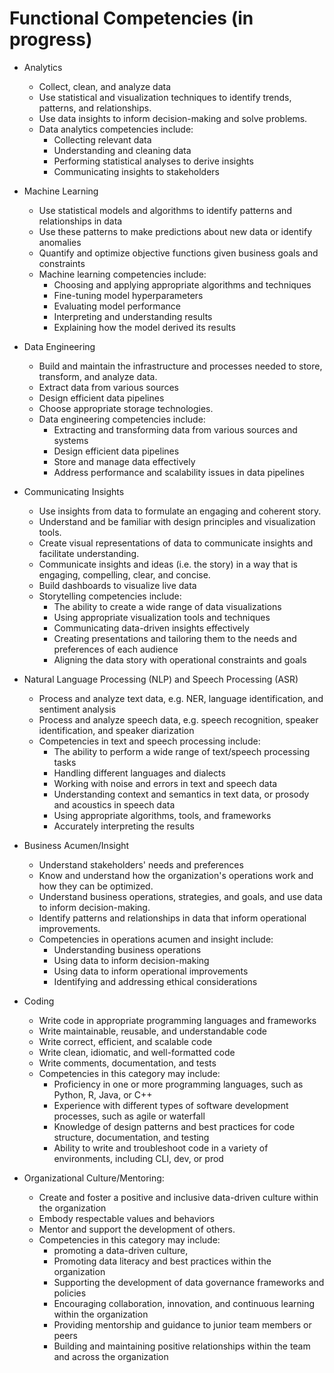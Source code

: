 # Functional Competencies (in progress)

* Analytics
    * Collect, clean, and analyze data
    * Use statistical and visualization techniques to identify trends, patterns, and relationships.
    * Use data insights to inform decision-making and solve problems.
    * Data analytics competencies include:
        * Collecting relevant data
        * Understanding and cleaning data
        * Performing statistical analyses to derive insights
        * Communicating insights to stakeholders

* Machine Learning
    * Use statistical models and algorithms to identify patterns and relationships in data
    * Use these patterns to make predictions about new data or identify anomalies
    * Quantify and optimize objective functions given business goals and constraints
    * Machine learning competencies include:
        * Choosing and applying appropriate algorithms and techniques
        * Fine-tuning model hyperparameters
        * Evaluating model performance
        * Interpreting and understanding results
        * Explaining how the model derived its results

* Data Engineering
    * Build and maintain the infrastructure and processes needed to store, transform, and analyze data.
    * Extract data from various sources
    * Design efficient data pipelines
    * Choose appropriate storage technologies.
    * Data engineering competencies include:
        * Extracting and transforming data from various sources and systems
        * Design efficient data pipelines
        * Store and manage data effectively
        * Address performance and scalability issues in data pipelines

* Communicating Insights
    * Use insights from data to formulate an engaging and coherent story.
    * Understand and be familiar with design principles and visualization tools.
    * Create visual representations of data to communicate insights and facilitate understanding.
    * Communicate insights and ideas (i.e. the story) in a way that is engaging, compelling, clear, and concise.
    * Build dashboards to visualize live data
    * Storytelling competencies include:
        * The ability to create a wide range of data visualizations
        * Using appropriate visualization tools and techniques
        * Communicating data-driven insights effectively
        * Creating presentations and tailoring them to the needs and preferences of each audience
        * Aligning the data story with operational constraints and goals

* Natural Language Processing (NLP) and Speech Processing (ASR)
    * Process and analyze text data, e.g. NER, language identification, and sentiment analysis
    * Process and analyze speech data, e.g. speech recognition, speaker identification, and speaker diarization
    * Competencies in text and speech processing include:
        * The ability to perform a wide range of text/speech processing tasks
        * Handling different languages and dialects
        * Working with noise and errors in text and speech data
        * Understanding context and semantics in text data, or prosody and acoustics in speech data
        * Using appropriate algorithms, tools, and frameworks
        * Accurately interpreting the results

* Business Acumen/Insight
    * Understand stakeholders' needs and preferences
    * Know and understand how the organization's operations work and how they can be optimized.
    * Understand business operations, strategies, and goals, and use data to inform decision-making.
    * Identify patterns and relationships in data that inform operational improvements.
    * Competencies in operations acumen and insight include:
        * Understanding business operations
        * Using data to inform decision-making
        * Using data to inform operational improvements
        * Identifying and addressing ethical considerations

* Coding
    * Write code in appropriate programming languages and frameworks
    * Write maintainable, reusable, and understandable code
    * Write correct, efficient, and scalable code
    * Write clean, idiomatic, and well-formatted code
    * Write comments, documentation, and tests
    * Competencies in this category may include:
        * Proficiency in one or more programming languages, such as Python, R, Java, or C++
        * Experience with different types of software development processes, such as agile or waterfall
        * Knowledge of design patterns and best practices for code structure, documentation, and testing
        * Ability to write and troubleshoot code in a variety of environments, including CLI, dev, or prod

* Organizational Culture/Mentoring:
    * Create and foster a positive and inclusive data-driven culture within the organization
    * Embody respectable values and behaviors
    * Mentor and support the development of others.
    * Competencies in this category may include:
        * promoting a data-driven culture,
        * Promoting data literacy and best practices within the organization
        * Supporting the development of data governance frameworks and policies
        * Encouraging collaboration, innovation, and continuous learning within the organization
        * Providing mentorship and guidance to junior team members or peers
        * Building and maintaining positive relationships within the team and across the organization
